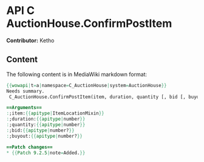 # API C AuctionHouse.ConfirmPostItem

**Contributor:** Ketho

## Content

The following content is in MediaWiki markdown format:

```mediawiki
{{wowapi|t=a|namespace=C_AuctionHouse|system=AuctionHouse}}
Needs summary.
 C_AuctionHouse.ConfirmPostItem(item, duration, quantity [, bid [, buyout]])

==Arguments==
:;item:{{apitype|ItemLocationMixin}}
:;duration:{{apitype|number}}
:;quantity:{{apitype|number}}
:;bid:{{apitype|number?}}
:;buyout:{{apitype|number?}}

==Patch changes==
* {{Patch 9.2.5|note=Added.}}
```